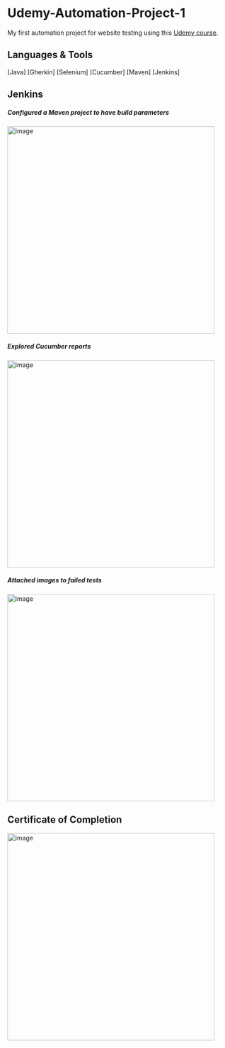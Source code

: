 # Udemy-Automation-Project-1
My first automation project for website testing using this [Udemy course](https://www.udemy.com/course/cucumber-bdd-selenium-java-complete-automation-course/).

## Languages & Tools
[Java] [Gherkin] [Selenium] [Cucumber] [Maven] [Jenkins]

## Jenkins
##### Configured a Maven project to have build parameters
<img width="468" alt="image" src="https://user-images.githubusercontent.com/25125692/177344019-2b2c5652-d155-482d-8000-430247aef6f7.png">

##### Explored Cucumber reports 
<img width="468" alt="image" src="https://user-images.githubusercontent.com/25125692/177344221-02dd96bc-f1b6-43d5-9f3a-70abcf38ad00.png">

##### Attached images to failed tests
<img width="468" alt="image" src="https://user-images.githubusercontent.com/25125692/177344424-c4e672a5-6d38-49c2-97ea-4e3efb6a449f.png">


## Certificate of Completion
<img width="468" alt="image" src="https://user-images.githubusercontent.com/25125692/177344585-f176c224-1177-43a2-bcb0-fc1ea680f0a0.png">
